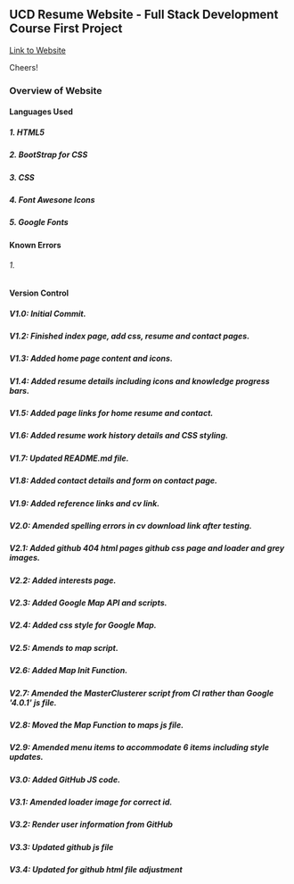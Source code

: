 ## UCD Resume Website - Full Stack Development Course First Project


[Link to Website](https://readri205.github.io/rosie-resume-project/)


Cheers!

### Overview of Website

#### Languages Used

##### 1. HTML5
##### 2. BootStrap for CSS
##### 3. CSS
##### 4. Font Awesone Icons
##### 5. Google Fonts

#### Known Errors

###### 1. 

#### Version Control

##### V1.0: Initial Commit.
##### V1.2: Finished index page, add css, resume and contact pages.
##### V1.3: Added home page content and icons.
##### V1.4: Added resume details including icons and knowledge progress bars.
##### V1.5: Added page links for home resume and contact.
##### V1.6: Added resume work history details and CSS styling.
##### V1.7: Updated README.md file.
##### V1.8: Added contact details and form on contact page.
##### V1.9: Added reference links and cv link.
##### V2.0: Amended spelling errors in cv download link after testing.
##### V2.1: Added github 404 html pages github css page and loader and grey images.
##### V2.2: Added interests page.
##### V2.3: Added Google Map API and scripts.
##### V2.4: Added css style for Google Map.
##### V2.5: Amends to map script.
##### V2.6: Added Map Init Function.
##### V2.7: Amended the MasterClusterer script from CI rather than Google '4.0.1' js file.
##### V2.8: Moved the Map Function to maps js file.
##### V2.9: Amended menu items to accommodate 6 items including style updates.
##### V3.0: Added GitHub JS code.
##### V3.1: Amended loader image for correct id.
##### V3.2: Render user information from GitHub
##### V3.3: Updated github js file
##### V3.4: Updated for github html file adjustment